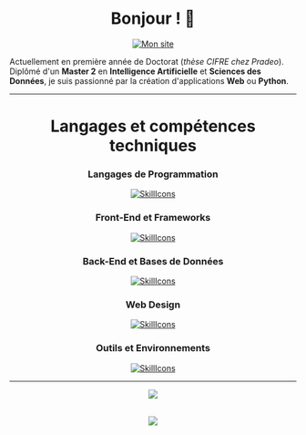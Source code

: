 <div align="center">

# Bonjour ! 🤠 

[![Mon site](https://img.shields.io/badge/Website-FF7139?style=for-the-badge&logo=Google-Chrome&logoColor=white)](https://gatienh.fr)
</div>

Actuellement en première année de Doctorat (*thèse CIFRE chez Pradeo*).  
Diplômé d'un **Master 2** en **Intelligence Artificielle** et **Sciences des Données**, je suis passionné par la création d'applications **Web** ou **Python**.

---

<div align="center">

# Langages et compétences techniques

### Langages de Programmation
[![SkillIcons](https://skillicons.dev/icons?i=py,c,cpp,java)](https://skillicons.dev)

### Front-End et Frameworks
[![SkillIcons](https://skillicons.dev/icons?i=js,jquery,react)](https://skillicons.dev)

### Back-End et Bases de Données
[![SkillIcons](https://skillicons.dev/icons?i=nodejs,php,firebase,mysql,mongodb)](https://skillicons.dev)

### Web Design
[![SkillIcons](https://skillicons.dev/icons?i=html,css,sass)](https://skillicons.dev)

### Outils et Environnements
[![SkillIcons](https://skillicons.dev/icons?i=git,linux,latex,androidstudio)](https://skillicons.dev)

---

<tr>
    <td colspan="10" align="center">
        <img src="https://github-readme-stats-git-masterrstaa-rickstaa.vercel.app/api/top-langs/?username=Leogendra&theme=dark&hide_border=true&include_all_commits=false&count_private=false&layout=compact" align="center" />
        <br/> <br/>
        <!-- <p> 
            <font size="4">Visitor count :</font>            <br>
            <img src="https://profile-counter.glitch.me/Leogendra/count.svg">
        </p> -->
    </td>
</tr>

![](https://komarev.com/ghpvc/?username=leogendra&style=flat-square&color=189943&label=Visitor&nbsp;count)

</div>
